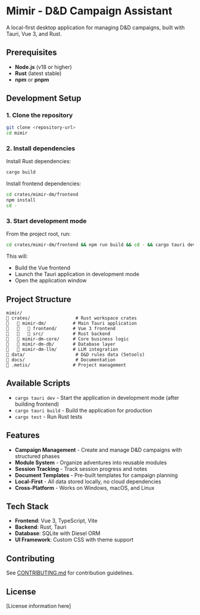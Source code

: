# Mimir - D&D Campaign Assistant

A local-first desktop application for managing D&D campaigns, built with Tauri, Vue 3, and Rust.

## Prerequisites

- **Node.js** (v18 or higher)
- **Rust** (latest stable)
- **npm** or **pnpm**

## Development Setup

### 1. Clone the repository

```bash
git clone <repository-url>
cd mimir
```

### 2. Install dependencies

Install Rust dependencies:
```bash
cargo build
```

Install frontend dependencies:
```bash
cd crates/mimir-dm/frontend
npm install
cd -
```

### 3. Start development mode

From the project root, run:
```bash
cd crates/mimir-dm/frontend && npm run build && cd - && cargo tauri dev
```

This will:
- Build the Vue frontend
- Launch the Tauri application in development mode
- Open the application window

## Project Structure

```
mimir/
   crates/                 # Rust workspace crates
      mimir-dm/          # Main Tauri application
         frontend/      # Vue 3 frontend
         src/           # Rust backend
      mimir-dm-core/     # Core business logic
      mimir-dm-db/       # Database layer
      mimir-dm-llm/      # LLM integration
   data/                   # D&D rules data (5etools)
   docs/                   # Documentation
   .metis/                # Project management
```

## Available Scripts

- `cargo tauri dev` - Start the application in development mode (after building frontend)
- `cargo tauri build` - Build the application for production
- `cargo test` - Run Rust tests

## Features

- **Campaign Management** - Create and manage D&D campaigns with structured phases
- **Module System** - Organize adventures into reusable modules
- **Session Tracking** - Track session progress and notes
- **Document Templates** - Pre-built templates for campaign planning
- **Local-First** - All data stored locally, no cloud dependencies
- **Cross-Platform** - Works on Windows, macOS, and Linux

## Tech Stack

- **Frontend**: Vue 3, TypeScript, Vite
- **Backend**: Rust, Tauri
- **Database**: SQLite with Diesel ORM
- **UI Framework**: Custom CSS with theme support

## Contributing

See [CONTRIBUTING.md](CONTRIBUTING.md) for contribution guidelines.

## License

[License information here]